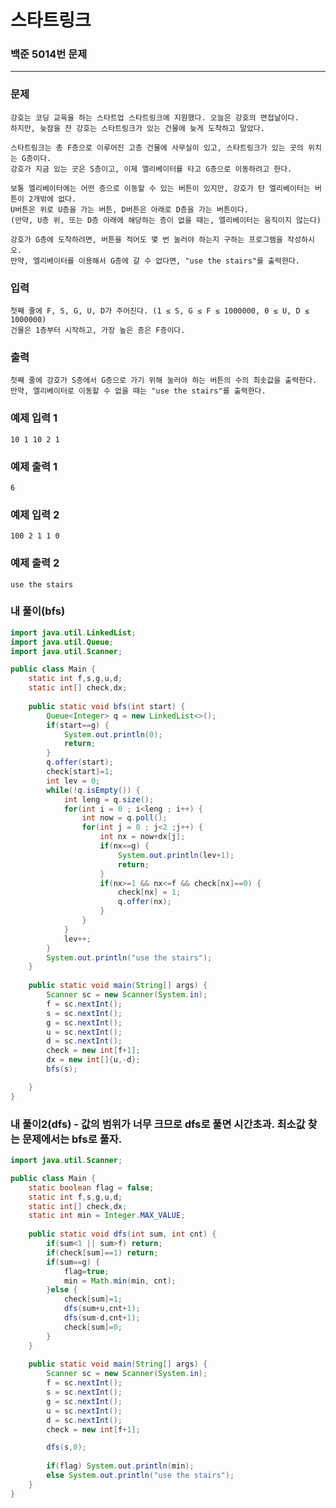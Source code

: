 # 스타트링크

### 백준 5014번 문제

------------

### 문제

    강호는 코딩 교육을 하는 스타트업 스타트링크에 지원했다. 오늘은 강호의 면접날이다. 
    하지만, 늦잠을 잔 강호는 스타트링크가 있는 건물에 늦게 도착하고 말았다.

    스타트링크는 총 F층으로 이루어진 고층 건물에 사무실이 있고, 스타트링크가 있는 곳의 위치는 G층이다. 
    강호가 지금 있는 곳은 S층이고, 이제 엘리베이터를 타고 G층으로 이동하려고 한다.

    보통 엘리베이터에는 어떤 층으로 이동할 수 있는 버튼이 있지만, 강호가 탄 엘리베이터는 버튼이 2개밖에 없다. 
    U버튼은 위로 U층을 가는 버튼, D버튼은 아래로 D층을 가는 버튼이다. 
    (만약, U층 위, 또는 D층 아래에 해당하는 층이 없을 때는, 엘리베이터는 움직이지 않는다)

    강호가 G층에 도착하려면, 버튼을 적어도 몇 번 눌러야 하는지 구하는 프로그램을 작성하시오. 
    만약, 엘리베이터를 이용해서 G층에 갈 수 없다면, "use the stairs"를 출력한다.

### 입력

    첫째 줄에 F, S, G, U, D가 주어진다. (1 ≤ S, G ≤ F ≤ 1000000, 0 ≤ U, D ≤ 1000000) 
    건물은 1층부터 시작하고, 가장 높은 층은 F층이다.

### 출력

    첫째 줄에 강호가 S층에서 G층으로 가기 위해 눌러야 하는 버튼의 수의 최솟값을 출력한다. 
    만약, 엘리베이터로 이동할 수 없을 때는 "use the stairs"를 출력한다.

### 예제 입력 1 

    10 1 10 2 1

### 예제 출력 1 

    6

### 예제 입력 2 

    100 2 1 1 0

### 예제 출력 2 

    use the stairs

### 내 풀이(bfs)


```java
import java.util.LinkedList;
import java.util.Queue;
import java.util.Scanner;

public class Main {
	static int f,s,g,u,d;
	static int[] check,dx;
	
	public static void bfs(int start) {
		Queue<Integer> q = new LinkedList<>();
		if(start==g) {
			System.out.println(0);
			return;
		}
		q.offer(start);
		check[start]=1;
		int lev = 0;
		while(!q.isEmpty()) {
			int leng = q.size();
			for(int i = 0 ; i<leng ; i++) {
				int now = q.poll();
				for(int j = 0 ; j<2 ;j++) {
					int nx = now+dx[j];
					if(nx==g) {
						System.out.println(lev+1);
						return;
					}
					if(nx>=1 && nx<=f && check[nx]==0) {
						check[nx] = 1;
						q.offer(nx);
					}
				}
			}
			lev++;
		}
		System.out.println("use the stairs");
	}
	
    public static void main(String[] args) {
    	Scanner sc = new Scanner(System.in);
    	f = sc.nextInt();
    	s = sc.nextInt();
    	g = sc.nextInt();
    	u = sc.nextInt();
    	d = sc.nextInt();
    	check = new int[f+1];
    	dx = new int[]{u,-d};
    	bfs(s);

    }
}
```


### 내 풀이2(dfs) - 값의 범위가 너무 크므로 dfs로 풀면 시간초과. 최소값 찾는 문제에서는 bfs로 풀자.

```java
import java.util.Scanner;

public class Main {
	static boolean flag = false;
	static int f,s,g,u,d;
	static int[] check,dx;
	static int min = Integer.MAX_VALUE;
	
	public static void dfs(int sum, int cnt) {
		if(sum<1 || sum>f) return;
		if(check[sum]==1) return;
		if(sum==g) {
			flag=true;
			min = Math.min(min, cnt);
		}else {
			check[sum]=1;
			dfs(sum+u,cnt+1);
			dfs(sum-d,cnt+1);
			check[sum]=0;
		}
	}
	
    public static void main(String[] args) {
    	Scanner sc = new Scanner(System.in);
    	f = sc.nextInt();
    	s = sc.nextInt();
    	g = sc.nextInt();
    	u = sc.nextInt();
    	d = sc.nextInt();
    	check = new int[f+1];

    	dfs(s,0);
    	
    	if(flag) System.out.println(min);
    	else System.out.println("use the stairs");
    }
}
```